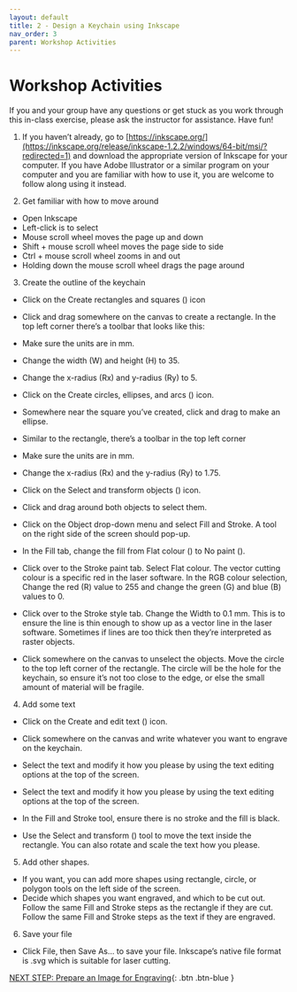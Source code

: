 ```yaml
---
layout: default
title: 2 - Design a Keychain using Inkscape
nav_order: 3
parent: Workshop Activities
---
```

# Workshop Activities
If you and your group have any questions or get stuck as you work through this in-class exercise, please ask the instructor for assistance.  Have fun!

1. If you haven’t already, go to [https://inkscape.org/](https://inkscape.org/release/inkscape-1.2.2/windows/64-bit/msi/?redirected=1) and download the appropriate version of Inkscape for your computer. If you have Adobe Illustrator or a similar program on your computer and you are familiar with how to use it, you are welcome to follow along using it instead. 

2. Get familiar with how to move around
 - Open Inkscape
 - Left-click is to select
 - Mouse scroll wheel moves the page up and down
 - Shift + mouse scroll wheel moves the page side to side
 - Ctrl + mouse scroll wheel zooms in and out
 - Holding down the mouse scroll wheel drags the page around

3. Create the outline of the keychain
 - Click on the Create rectangles and squares () icon
 - Click and drag somewhere on the canvas to create a rectangle. In the top left corner there’s a toolbar that looks like this:

 - Make sure the units are in mm.
 - Change the width (W) and height (H) to 35. 
 - Change the x-radius (Rx) and y-radius (Ry) to 5.
 - Click on the Create circles, ellipses, and arcs () icon.
 - Somewhere near the square you’ve created, click and drag to make an ellipse.
 - Similar to the rectangle, there’s a toolbar in the top left corner
 - Make sure the units are in mm.
 - Change the x-radius (Rx) and the y-radius (Ry) to 1.75.
 - Click on the Select and transform objects () icon.
 - Click and drag around both objects to select them. 
 - Click on the Object drop-down menu and select Fill and Stroke. A tool on the right side of the screen should pop-up.
 - In the Fill tab, change the fill from Flat colour () to No paint ().
 - Click over to the Stroke paint tab. Select Flat colour. The vector cutting colour is a specific red in the laser software. In the RGB colour selection, Change the red (R) value to 255 and change the green (G) and blue (B) values to 0.
 - Click over to the Stroke style tab. Change the Width to 0.1 mm. This is to ensure the line is thin enough to show up as a vector line in the laser software. Sometimes if lines are too thick then they’re interpreted as raster objects.
 - Click somewhere on the canvas to unselect the objects. Move the circle to the top left corner of the rectangle. The circle will be the hole for the keychain, so ensure it’s not too close to the edge, or else the small amount of material will be fragile. 

4. Add some text
 - Click on the Create and edit text () icon.
 - Click somewhere on the canvas and write whatever you want to engrave on the keychain. 
 - Select the text and modify it how you please by using the text editing options at the top of the screen.
 
 - Select the text and modify it how you please by using the text editing options at the top of the screen.
 - In the Fill and Stroke tool, ensure there is no stroke and the fill is black.
 - Use the Select and transform () tool to move the text inside the rectangle. You can also rotate and scale the text how you please. 

5. Add other shapes.
 - If you want, you can add more shapes using rectangle, circle, or polygon tools on the left side of the screen.
 - Decide which shapes you want engraved, and which to be cut out. Follow the same Fill and Stroke steps as the rectangle if they are cut. Follow the same Fill and Stroke steps as the text if they are engraved.

6. Save your file
 - Click File, then Save As… to save your file. Inkscape’s native file format is .svg which is suitable for laser cutting. 




[NEXT STEP: Prepare an Image for Engraving](3-Engraving.html){: .btn .btn-blue }